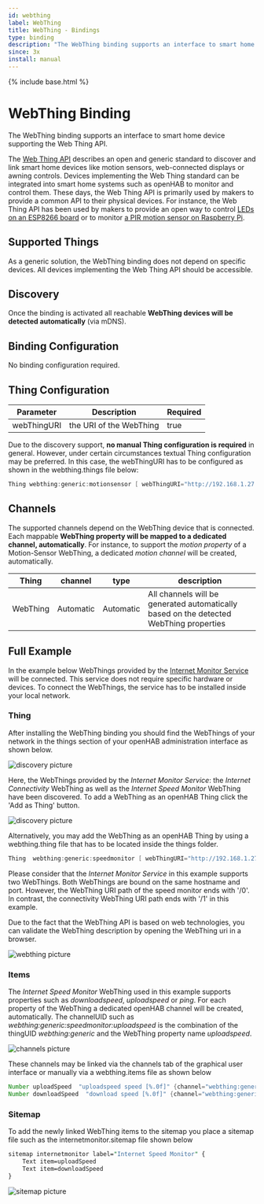 ```yaml
---
id: webthing
label: WebThing
title: WebThing - Bindings
type: binding
description: "The WebThing binding supports an interface to smart home device supporting the Web Thing API."
since: 3x
install: manual
---
```


<!-- Attention authors: Do not edit directly. Please add your changes to the appropriate source repository -->

{% include base.html %}

# WebThing Binding

The WebThing binding supports an interface to smart home device supporting the Web Thing API.

The [Web Thing API](https://iot.mozilla.org/wot/) describes an open and generic standard to discover and link smart home devices
like motion sensors, web-connected displays or awning controls. Devices implementing the Web Thing standard can be integrated
into smart home systems such as openHAB to monitor and control them.
These days, the Web Thing API is primarily used by makers to provide a common API to their physical devices.
For instance, the Web Thing API has been used by makers to provide an open way to control [LEDs on an ESP8266 board](https://github.com/WebThingsIO/webthing-arduino)
or to monitor [a PIR motion sensor on Raspberry Pi](https://pypi.org/project/pi-pir-webthing/).

## Supported Things

As a generic solution, the WebThing binding does not depend on specific devices. All devices implementing the Web Thing API should be accessible.

## Discovery

Once the binding is activated all reachable **WebThing devices will be detected automatically** (via mDNS).

## Binding Configuration

No binding configuration required.

## Thing Configuration

| Parameter | Description   | Required  |
|----------|--------|-------------|
| webThingURI | the URI of the WebThing | true  |

Due to the discovery support, **no manual Thing configuration is required** in general. However, under certain circumstances textual
Thing configuration may be preferred. In this case, the webThingURI has to be configured as shown in the webthing.things file below:

```java
Thing webthing:generic:motionsensor [ webThingURI="http://192.168.1.27:9496/" ]
```

## Channels

The supported channels depend on the WebThing device that is connected. Each mappable **WebThing property will be mapped to a dedicated channel, automatically**. For instance, to support the _motion property_ of a Motion-Sensor WebThing, a dedicated _motion channel_ will be created, automatically.

| Thing | channel  | type   | description                  |
|--------|----------|--------|------------------------------|
| WebThing | Automatic | Automatic | All channels will be generated automatically based on the detected WebThing properties |

## Full Example

In the example below WebThings provided by the [Internet Monitor Service](https://pypi.org/project/internet-monitor-webthing/) will be connected.
This service does not require specific hardware or devices. To connect the WebThings, the service has to be installed inside your local network.

### Thing  

After installing the WebThing binding you should find the WebThings of your network in the things section of your openHAB administration interface as shown below.

![discovery picture](doc/discovery.png)

Here, the WebThings provided by the _Internet Monitor Service_: the _Internet Connectivity_ WebThing as well as the
_Internet Speed Monitor_ WebThing have been discovered. To add a WebThing as an openHAB Thing click the 'Add as Thing' button.

![discovery picture](doc/speedmonitor.png)

Alternatively, you may add the WebThing as an openHAB Thing by using a webthing.thing file that has to be located inside the things folder.  

```java
Thing  webthing:generic:speedmonitor [ webThingURI="http://192.168.1.27:9496/0" ]
```

Please consider that the _Internet Monitor Service_ in this example supports two WebThings. Both WebThings are bound on the
same hostname and port. However, the WebThing URI path of the speed monitor ends with '/0'. In contrast,
the connectivity WebThing URI path ends with '/1' in this example.

Due to the fact that the WebThing API is based on web technologies, you can validate the WebThing description by opening the WebThing uri in a browser.

![webthing picture](doc/webthing_description.png)

### Items

The _Internet Speed Monitor_ WebThing used in this example supports properties such as _downloadspeed_, _uploadspeed_ or _ping_.
For each property of the WebThing a dedicated openHAB channel will be created, automatically. The channelUID such
as _webthing:generic:speedmonitor:uploadspeed_ is the combination of the thingUID _webthing:generic_ and the
WebThing property name _uploadspeed_.

![channels picture](doc/channels.png)

These channels may be linked via the channels tab of the graphical user interface or manually via a webthing.items file as shown below

 ```java
Number uploadSpeed  "uploadspeed speed [%.0f]" {channel="webthing:generic:speedmonitor:uploadspeed"}
Number downloadSpeed  "download speed [%.0f]" {channel="webthing:generic:speedmonitor:downloadspeed"}

 ```

### Sitemap

To add the newly linked WebThing items to the sitemap you place a sitemap file such as the internetmonitor.sitemap file shown below

```perl
sitemap internetmonitor label="Internet Speed Monitor" {
    Text item=uploadSpeed  
    Text item=downloadSpeed  
}
```

![sitemap picture](doc/sitemap.png)
